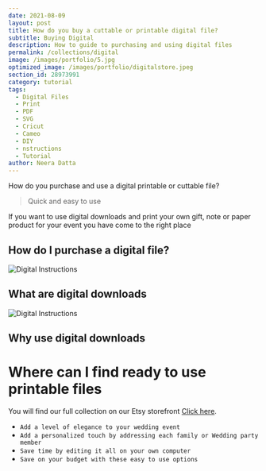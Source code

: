 ```yaml
---
date: 2021-08-09
layout: post
title: How do you buy a cuttable or printable digital file?
subtitle: Buying Digital
description: How to guide to purchasing and using digital files 
permalink: /collections/digital
image: /images/portfolio/5.jpg
optimized_image: /images/portfolio/digitalstore.jpeg
section_id: 28973991
category: tutorial
tags:
  - Digital Files
  - Print
  - PDF
  - SVG
  - Cricut
  - Cameo
  - DIY
  - nstructions
  - Tutorial
author: Neera Datta
---
```

How do you purchase and use a digital printable or cuttable file?


> Quick and easy to use 

If you want to use digital downloads and print your own gift, note or paper product for your event you have come to the right place   

## How do I purchase a digital file?

![Digital Instructions](https://i.etsystatic.com/21226651/r/il/745dd6/2631573253/il_794xN.2631573253_17ce.jpg)

## What are digital downloads

![Digital Instructions](https://i.etsystatic.com/21226651/r/il/713dc8/2650515632/il_794xN.2650515632_jcgh.jpg)


## Why use digital downloads

# Where can I find ready to use printable files


You will find our full collection on our Etsy storefront [Click here](https://www.etsy.com/shop/TwoCupsOfChaa).

- `Add a level of elegance to your wedding event`
- `Add a personalized touch by addressing each family or Wedding party member`
- `Save time by editing it all on your own computer`
- `Save on your budget with these easy to use options`
















